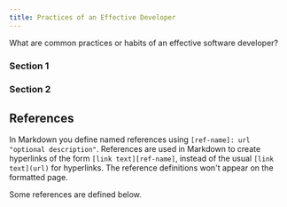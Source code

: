 ```yaml
---
title: Practices of an Effective Developer
---
```


What are common practices or habits of an effective software developer?

### Section 1

### Section 2


## References

In Markdown you define named references using `[ref-name]: url "optional description"`.
References are used in Markdown to create hyperlinks of the form `[link text][ref-name]`,
instead of the usual `[link text](url)` for hyperlinks.
The reference definitions won't appear on the formatted page.

Some references are defined below.

[clean-code]: http://www.investigatii.md/uploads/resurse/Clean_Code.pdf "Clean Code PDF"
[pad-refcard]: https://media.pragprog.com/titles/pad/PAD-pulloutcard.pdf "Practices of an Agile Developer Quick Reference"
[pragmatic-programmer]: https://www.nceclusters.no/globalassets/filer/nce/diverse/the-pragmatic-programmer.pdf "The Pragmatic Programmer"
